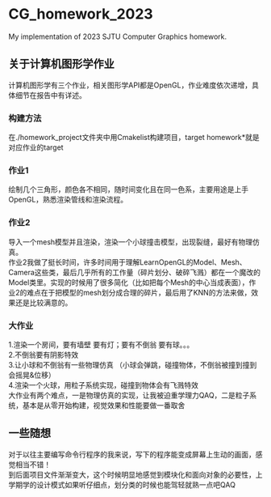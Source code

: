 # CG_homework_2023
My implementation of 2023 SJTU Computer Graphics homework.
## 关于计算机图形学作业
计算机图形学有三个作业，相关图形学API都是OpenGL，作业难度依次递增，具体细节在报告中有详述。
### 构建方法
在./homework_project文件夹中用Cmakelist构建项目，target homework*就是对应作业的target
### 作业1
绘制几个三角形，颜色各不相同，随时间变化且在同一色系，主要用途是上手OpenGL，熟悉渲染管线和渲染流程。
### 作业2
导入一个mesh模型并且渲染，渲染一个小球撞击模型，出现裂缝，最好有物理仿真。  
作业2我做了挺长时间，许多时间用于理解LearnOpenGL的Model、Mesh、Camera这些类，最后几乎所有的工作量（碎片划分、破碎飞溅）都在一个魔改的Model类里。实现的时候用了很多简化（比如把每个Mesh的中心当成表面），作业2的难点在于把模型的mesh划分成合理的碎片，最后用了KNN的方法来做，效果还是比较满意的。
### 大作业
1.渲染一个房间，要有墙壁 要有灯；要有不倒翁 要有球。。。   
2.不倒翁要有阴影特效  
3.让小球和不倒翁有一些物理仿真 （小球会弹跳，碰撞物体，不倒翁被撞到撞到会摇晃&位移）  
4.渲染一个火球，用粒子系统实现，碰撞到物体会有飞溅特效  
大作业有两个难点，一是物理仿真的实现，让我被迫重学理力QAQ，二是粒子系统，基本是从零开始构建，视觉效果和性能要做一番取舍
## 一些随想
对于以往主要编写命令行程序的我来说，写下的程序能变成屏幕上生动的画面，感觉相当不错！  
到后面项目文件渐渐变大，这个时候明显地感觉到模块化和面向对象的必要性，上学期学的设计模式如果听仔细点，划分类的时候也能驾轻就熟一点吧QAQ
